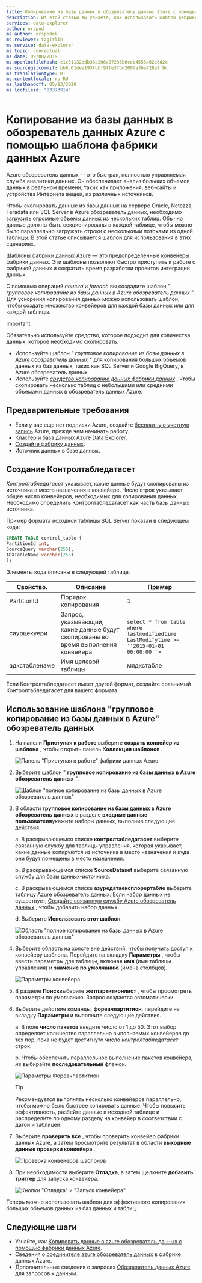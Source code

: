 ```yaml
---
title: Копирование из базы данных в обозреватель данных Azure с помощью шаблона фабрики данных Azure
description: Из этой статьи вы узнаете, как использовать шаблон фабрики данных Azure для копирования из базы данных в Azure обозреватель данных
services: data-explorer
author: orspod
ms.author: orspodek
ms.reviewer: tzgitlin
ms.service: data-explorer
ms.topic: conceptual
ms.date: 09/08/2019
ms.openlocfilehash: e1c51132ddb36a206a97236b6ceb4553a62e6d2c
ms.sourcegitcommit: bb8c61dea193fbbf9ffe37dd200fa36e428aff8c
ms.translationtype: MT
ms.contentlocale: ru-RU
ms.lasthandoff: 05/13/2020
ms.locfileid: "83373914"
---
```

# <a name="copy-in-bulk-from-a-database-to-azure-data-explorer-by-using-the-azure-data-factory-template"></a>Копирование из базы данных в обозреватель данных Azure с помощью шаблона фабрики данных Azure 

Azure обозреватель данных — это быстрая, полностью управляемая служба аналитики данных. Он обеспечивает анализ больших объемов данных в реальном времени, таких как приложения, веб-сайты и устройства Интернета вещей, из различных источников. 

Чтобы скопировать данные из базы данных на сервере Oracle, Netezza, Teradata или SQL Server в Azure обозреватель данных, необходимо загрузить огромные объемы данных из нескольких таблиц. Обычно данные должны быть секционированы в каждой таблице, чтобы можно было параллельно загружать строки с несколькими потоками из одной таблицы. В этой статье описывается шаблон для использования в этих сценариях.

[Шаблоны фабрики данных Azure](/azure/data-factory/solution-templates-introduction) — это предопределенные конвейеры фабрики данных. Эти шаблоны позволяют быстро приступить к работе с фабрикой данных и сократить время разработки проектов интеграции данных. 

С помощью операций *поиска* и *foreach* вы создадите шаблон " *групповое копирование из базы данных в Azure обозреватель данных* ". Для ускорения копирования данных можно использовать шаблон, чтобы создать множество конвейеров для каждой базы данных или для каждой таблицы. 

> [!IMPORTANT]
> Обязательно используйте средство, которое подходит для количества данных, которое необходимо скопировать.
> * Используйте шаблон " *групповое копирование из базы данных в Azure обозреватель данных* " для копирования больших объемов данных из баз данных, таких как SQL Server и Google BigQuery, в Azure обозреватель данных. 
> * Используйте [*средство копирование данных фабрики данных*](data-factory-load-data.md) , чтобы скопировать несколько таблиц с небольшими или средними объемами данных в обозреватель данных Azure. 

## <a name="prerequisites"></a>Предварительные требования

* Если у вас еще нет подписки Azure, создайте [бесплатную учетную запись](https://azure.microsoft.com/free/) Azure, прежде чем начинать работу.
* [Кластер и база данных Azure Data Explorer](create-cluster-database-portal.md).
* [Создайте фабрику данных](data-factory-load-data.md#create-a-data-factory).
* Источник данных в базе данных.

## <a name="create-controltabledataset"></a>Создание Контролтабледатасет

*Контролтабледатасет* указывает, какие данные будут скопированы из источника в место назначения в конвейере. Число строк указывает общее число конвейеров, необходимых для копирования данных. Необходимо определить Контролтабледатасет как часть базы данных источника.

Пример формата исходной таблицы SQL Server показан в следующем коде:
    
```sql   
CREATE TABLE control_table (
PartitionId int,
SourceQuery varchar(255),
ADXTableName varchar(255)
);
```

Элементы кода описаны в следующей таблице.

|Свойство.  |Описание  | Пример
|---------|---------| ---------|
|PartitionId   |  Порядок копирования | 1  |  
|саурцекуери   |  Запрос, указывающий, какие данные будут скопированы во время выполнения конвейера | <br>`select * from table where lastmodifiedtime  LastModifytime >= ''2015-01-01 00:00:00''>` </br>    
|адкстабленаме  |  Имя целевой таблицы | мядкстабле       |  

Если Контролтабледатасет имеет другой формат, создайте сравнимый Контролтабледатасет для вашего формата.

## <a name="use-the-bulk-copy-from-database-to-azure-data-explorer-template"></a>Использование шаблона "групповое копирование из базы данных в Azure" обозреватель данных

1. На панели **Приступая к работе** выберите **создать конвейер из шаблона** , чтобы открыть панель **Коллекция шаблонов** .

    ![Панель "Приступая к работе" фабрики данных Azure](media/data-factory-template/adf-get-started.png)

1. Выберите шаблон " **групповое копирование из базы данных в Azure обозреватель данных** ".
 
    ![Шаблон "полное копирование из базы данных в Azure обозреватель данных"](media/data-factory-template/pipeline-from-template.png)

1.  В области **групповое копирование из базы данных в Azure обозреватель данных** в разделе **входные данные пользователя**укажите наборы данных, выполнив следующие действия. 

    а. В раскрывающемся списке **контролтабледатасет** выберите связанную службу для таблицы управления, которая указывает, какие данные копируются из источника в место назначения и куда они будут помещены в место назначения. 

    b. В раскрывающемся списке **SourceDataset** выберите связанную службу для базы данных-источника. 

    c. В раскрывающемся списке **азуредатаексплорертабле** выберите таблицу Azure обозреватель данных. Если набор данных не существует, [Создайте связанную службу Azure обозреватель данных](data-factory-load-data.md#create-the-azure-data-explorer-linked-service) , чтобы добавить набор данных.

    d. Выберите **Использовать этот шаблон**.

    ![Область "полное копирование из базы данных в Azure обозреватель данных"](media/data-factory-template/configure-bulk-copy-adx-template.png)

1. Выберите область на холсте вне действий, чтобы получить доступ к конвейеру шаблона. Перейдите на вкладку **Параметры** , чтобы ввести параметры для таблицы, включая **имя** (имя таблицы управления) и **значение по умолчанию** (имена столбцов).

    ![Параметры конвейера](media/data-factory-template/pipeline-parameters.png)

1.  В разделе **Поиск**выберите **жетпартитионлист** , чтобы просмотреть параметры по умолчанию. Запрос создается автоматически.
1.  Выберите действие команды, **фореачпартитион**, перейдите на вкладку **Параметры** и выполните следующие действия.

    а. В поле **число пакетов** введите число от 1 до 50. Этот выбор определяет количество параллельно выполняемых конвейеров до тех пор, пока не будет достигнуто число *контролтабледатасет* строк. 

    b. Чтобы обеспечить параллельное выполнение пакетов конвейера, *не* выбирайте **последовательный** флажок.

    ![Параметры Фореачпартитион](media/data-factory-template/foreach-partition-settings.png)

    > [!TIP]
    > Рекомендуется выполнять несколько конвейеров параллельно, чтобы можно было быстрее копировать данные. Чтобы повысить эффективность, разбейте данные в исходной таблице и распределите по одному разделу на конвейер в соответствии с датой и таблицей.

1. Выберите **проверить все** , чтобы проверить конвейер фабрики данных Azure, а затем просмотрите результат в области **выходные данные проверки конвейера** .

    ![Проверка конвейеров шаблонов](media/data-factory-template/validate-template-pipelines.png)

1. При необходимости выберите **Отладка**, а затем щелкните **добавить триггер** для запуска конвейера.

    ![Кнопки "Отладка" и "Запуск конвейера"](media/data-factory-template/trigger-run-of-pipeline.png)    

Теперь можно использовать шаблон для эффективного копирования больших объемов данных из баз данных и таблиц.

## <a name="next-steps"></a>Следующие шаги

* Узнайте, как [Копировать данные в azure обозреватель данных с помощью фабрики данных Azure](data-factory-load-data.md).
* Сведения о [соединителе azure обозреватель данных](/azure/data-factory/connector-azure-data-explorer) в фабрике данных Azure.
* Дополнительные сведения о запросах [Обозреватель данных Azure](web-query-data.md) для запросов к данным.






